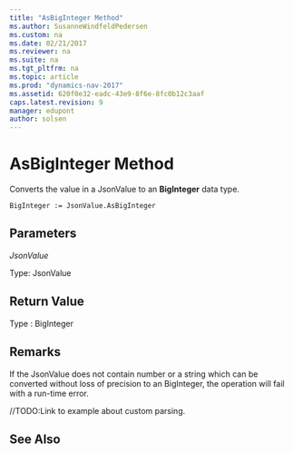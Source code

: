 ```yaml
---
title: "AsBigInteger Method"
ms.author: SusanneWindfeldPedersen
ms.custom: na
ms.date: 02/21/2017
ms.reviewer: na
ms.suite: na
ms.tgt_pltfrm: na
ms.topic: article
ms.prod: "dynamics-nav-2017"
ms.assetid: 620f0e32-eadc-43e9-8f6e-8fc0b12c3aaf
caps.latest.revision: 9
manager: edupont
author: solsen
---
```


# AsBigInteger Method

Converts the value in a JsonValue to an **BigInteger** data type.

```
BigInteger := JsonValue.AsBigInteger
```

## Parameters
*JsonValue*

Type: JsonValue

## Return Value
Type : BigInteger

## Remarks
If the JsonValue does not contain number or a string which can be converted without loss of precision to an BigInteger, the operation will fail with a run-time error. 

//TODO:Link to example about custom parsing.

## See Also
